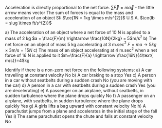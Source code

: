 Acceleration is directly proportional to the net force.
$\sum\limits \overrightarrow{F} = m\overrightarrow{a}$ - the little arrow means vector
The sum of forces is equal to the mass and acceleration of an object
SI: $\ce{1N = 1kg \times m/s^{2}}$
U.S.A. $\ce{lb = slug \times ft/s^{2}}$

a) The acceleration of an object where a net force of 10 N is applied to a mass of 2 kg 
	$a = \frac{F}{m} \rightarrow \frac{10N}{2kg} = 5$m/s$^{2}$
b) The net force on an object of mass 5 kg accelerating at 3 m.sec$^{2}$
	$F=ma \rightarrow 5kg \times 3\text{m/s} = 15N$
c) The mass of an object accelerating at 4 m.sec$^{2}$ when a net force of 16 N is applied to it
	$m=\frac{F}{a} \rightarrow \frac{16N}{4\text{ m/s}}=4$kg

Identify if there is a non-zero net force on the following systems:
a) A car travelling at constant velocity
	No
b) A car braking to a stop
	Yes
c) A person in a car without seatbelts during a sudden crash 
	No (you are moving with the car)
d) A person in a car with seatbelts during a sudden crash 
	Yes (you are decelerating)
e) A passenger on an airplane, without seatbelts, in sudden turbulence where the plane drops quickly
	No
f) A passenger on an airplane, with seatbelts, in sudden turbulence where the plane drops quickly
	Yes
g) A girls lifts a bag upward with constant velocity
	No
h) A parachutist jumps from a plane and accelerates in the initial stage of the fall 
	Yes
i) The same parachutist opens the chute and falls at constant velocity
	No
